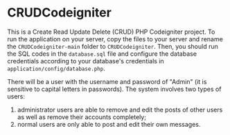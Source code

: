 # CRUDCodeigniter
This is a Create Read Update Delete (CRUD) PHP Codeigniter project. To run the application on your server, copy the files to your server and rename the `CRUDCodeigniter-main` folder to `CRUDCodeigniter`. Then, you should run the SQL codes in the `database.sql` file and configure the database credentials according to your database's credentials in `application/config/database.php`. 

There will be a user with the username and password of "Admin" (it is sensitive to capital letters in passwords). The system involves two types of users: 
1) administrator users are able to remove and edit the posts of other users as well as remove their accounts completely; 
2) normal users are only able to post and edit their own messages.
